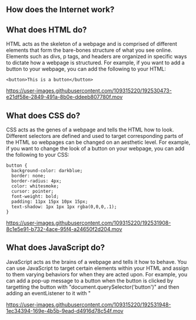 ## How does the Internet work?

## What does HTML do?
HTML acts as the skeleton of a webpage and is comprised of different elements that form the bare-bones structure of what you see online. Elements such as divs, p tags, and headers are organized in specific ways to dictate how a webpage is structured. For example, if you want to add a button to your webpage, you can add the following to your HTML:

```
<button>This is a button</button>
```

https://user-images.githubusercontent.com/109315220/192530473-e21df58e-2849-491a-8b0e-ddeeb807780f.mov

## What does CSS do?
CSS acts as the genes of a webpage and tells the HTML how to look. Different selectors are defined and used to target corresponding parts of the HTML so webpages can be changed on an aesthetic level. For example, if you want to change the look of a button on your webpage, you can add the following to your CSS:

```
button {
  background-color: darkblue;
  border: none;
  border-radius: 4px;
  color: whitesmoke;
  cursor: pointer;
  font-weight: bold;
  padding: 11px 15px 10px 15px;
  text-shadow: 1px 1px 1px rgba(0,0,0,.1);
}
```

https://user-images.githubusercontent.com/109315220/192531908-8c1e5e91-b732-4ace-95f4-a24650f2d204.mov

## What does JavaScript do?
JavaScript acts as the brains of a webpage and tells it how to behave. You can use JavaScript to target certain elements within your HTML and assign to them varying behaviors for when they are acted upon. For example, you can add a pop-up message to a button when the button is clicked by targetting the button with "document.querySelector('button')" and then adding an eventListener to it with "

https://user-images.githubusercontent.com/109315220/192531948-1ec34394-169e-4b5b-9ead-d4916d78c54f.mov
